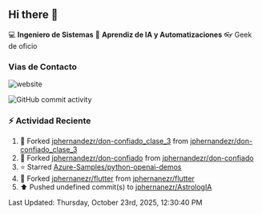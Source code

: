 ## Hi there 👋

:computer: **Ingeniero de Sistemas**
:pencil:  **Aprendiz de IA y Automatizaciones**
:eyeglasses: Geek de oficio


### Vias de Contacto

![website](https://img.shields.io/badge/any_text-you_like-blue)

![GitHub commit activity](https://img.shields.io/github/commit-activity/m/jphernandezr/miPrimerRepo)


### :zap: Actividad Reciente
<!--RECENT_ACTIVITY:start--> 
1. 🔱 Forked [jphernandezr/don-confiado_clase_3](https://github.com/jphernandezr/don-confiado_clase_3) from [jphernandezr/don-confiado_clase_3](https://github.com/jphernandezr/don-confiado_clase_3)<br>
2. 🔱 Forked [jphernandezr/don-confiado](https://github.com/jphernandezr/don-confiado) from [jphernandezr/don-confiado](https://github.com/jphernandezr/don-confiado)<br>
3. ⭐ Starred [Azure-Samples/python-openai-demos](https://github.com/Azure-Samples/python-openai-demos)<br>
4. 🔱 Forked [jphernanezr/flutter](https://github.com/jphernanezr/flutter) from [jphernanezr/flutter](https://github.com/jphernanezr/flutter)<br>
5. ⬆️ Pushed undefined commit(s) to [jphernanezr/AstrologIA](https://github.com/jphernanezr/AstrologIA)<br>
<!--RECENT_ACTIVITY:end-->

<!--RECENT_ACTIVITY:last_update--> 
Last Updated: Thursday, October 23rd, 2025, 12:30:40 PM
<!--RECENT_ACTIVITY:last_update_end-->
